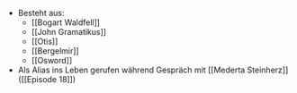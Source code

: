 - Besteht aus: 
	- [[Bogart Waldfell]]
	- [[John Gramatikus]]
	- [[Otis]]
	- [[Bergelmir]]
	- [[Osword]]
- Als Alias ins Leben gerufen während Gespräch mit [[Mederta Steinherz]] ([[Episode 18]])